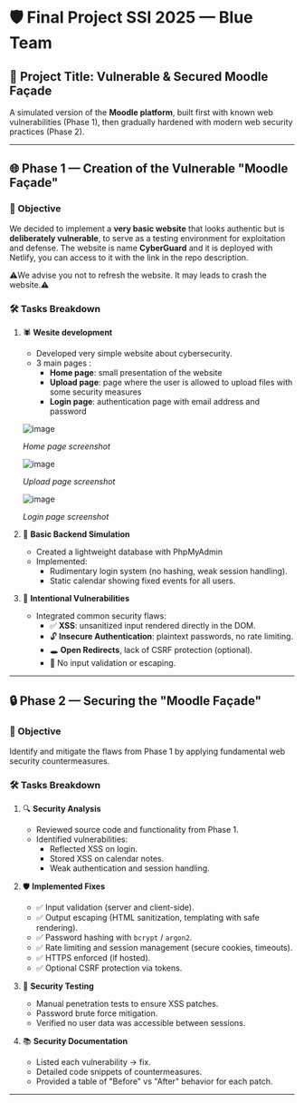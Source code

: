 # 🛡️ Final Project SSI 2025 — Blue Team

## 🎯 Project Title: Vulnerable & Secured Moodle Façade

A simulated version of the **Moodle platform**, built first with known web vulnerabilities (Phase 1), then gradually hardened with modern web security practices (Phase 2).

---

## 🌐 Phase 1 — Creation of the Vulnerable "Moodle Façade"

### 🧪 Objective
We decided to implement a **very basic website** that looks authentic but is **deliberately vulnerable**, to serve as a testing environment for exploitation and defense. The website is name **CyberGuard** and it is deployed with Netlify, you can access to it with the link in the repo description.

⚠️​We advise you not to refresh the website. It may leads to crash the website.⚠️​

### 🛠️ Tasks Breakdown

1. 🕷️ **Wesite development**
   - Developed very simple website about cybersecurity.
   - 3 main pages :
        - **Home page**: small presentation of the website
        - **Upload page**: page where the user is allowed to upload files with some security measures
        - **Login page**: authentication page with email address and password
    
   ![image](https://github.com/user-attachments/assets/be7529f3-fe32-49c2-8386-923346a1826a)

   *Home page screenshot*

   ![image](https://github.com/user-attachments/assets/4823154a-4718-4420-84d2-aefab5051aa1)

   *Upload page screenshot*
   
   ![image](https://github.com/user-attachments/assets/3ab85600-f3fb-4253-b4b2-3326737fe53a)
   
   *Login page screenshot*
2. 🔧 **Basic Backend Simulation**
   - Created a lightweight database with PhpMyAdmin
   - Implemented:
     - Rudimentary login system (no hashing, weak session handling).
     - Static calendar showing fixed events for all users.

3. 🚨 **Intentional Vulnerabilities**
   - Integrated common security flaws:
     - ✅ **XSS**: unsanitized input rendered directly in the DOM.
     - 🔓 **Insecure Authentication**: plaintext passwords, no rate limiting.
     - 🕳️ **Open Redirects**, lack of CSRF protection (optional).
     - 💬 No input validation or escaping.
       
---

## 🔒 Phase 2 — Securing the "Moodle Façade"

### 🧠 Objective
Identify and mitigate the flaws from Phase 1 by applying fundamental web security countermeasures.

### 🛠️ Tasks Breakdown

1. 🔍 **Security Analysis**
   - Reviewed source code and functionality from Phase 1.
   - Identified vulnerabilities:
     - Reflected XSS on login.
     - Stored XSS on calendar notes.
     - Weak authentication and session handling.

2. 🛡️ **Implemented Fixes**
   - ✅ Input validation (server and client-side).
   - ✅ Output escaping (HTML sanitization, templating with safe rendering).
   - ✅ Password hashing with `bcrypt` / `argon2`.
   - ✅ Rate limiting and session management (secure cookies, timeouts).
   - ✅ HTTPS enforced (if hosted).
   - ✅ Optional CSRF protection via tokens.

3. 🧪 **Security Testing**
   - Manual penetration tests to ensure XSS patches.
   - Password brute force mitigation.
   - Verified no user data was accessible between sessions.

4. 📚 **Security Documentation**
   - Listed each vulnerability → fix.
   - Detailed code snippets of countermeasures.
   - Provided a table of "Before" vs "After" behavior for each patch.

---
